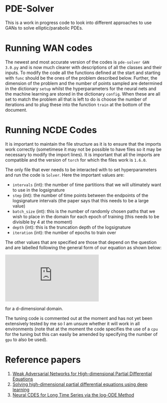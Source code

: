 # PDE-Solver
This is a work in progress code to look into different approaches to use GANs to solve elliptic/parabolic PDEs.

# Running WAN codes
The newest and most accurate version of the codes is `pde-solver GAN 3.0.py` and is now much clearer with descriptions of all the classes and their inputs. To modify the code all the functions defined at the start and starting with `func` should be the ones of the problem described below. Further, the dimension of the problem and the number of points sampled are determined in the dictionary `setup` whilst the hyperparameters for the neural nets and the machine learning are stored in the dictionary `config`. When these are all set to match the problem all that is left to do is choose the number of iterations and to plug these into the function `train` at the bottom of the document.

# Running NCDE Codes
It is important to maintain the file structure as it is to ensure that the imports work correctly (sometimese it may not be possible to have files so it may be necessary to modify the import lines). It is important that all the imports are compatible and the version of `torch` for which the files work is `1.6.0`.

The only file that ever needs to be interacted with to set hyperparameters and run the code is `Solver`. Here the important values are:
- `intervals` (int): the number of time partitions that we will ultimately want to use in the logsignature
- `step` (int): the number of time points between the endpoints of the logsignature intervals (the paper says that this needs to be a large value)
- `batch_size` (int): this is the number of randomly chosen paths that we wish to place in the domain for each epoch of training (this needs to be divisible by 4 at the moment)
- `depth` (int): this is the truncation depth of the logsignature
- `iteration` (int): the number of epochs to train over

The other values that are specified are those that depend on the question and are labelled following the general form of our equation as shown below:

![equation](https://latex.codecogs.com/gif.latex?%5Cleft%5C%7B%5Cbegin%7Barray%7D%7Bll%7D%20u_%7Bt%7D-%5Csum_%7Bi%3D1%7D%5Ed%20%5Cpartial_i%20%28%5Csum_%7Bj%3D1%7D%5Ed%20a_%7Bij%7D%20%5Cpartial_j%20u%29%20&plus;%20%5Csum_%7Bi%3D1%7D%5Ed%20b_i%20%5Cpartial_i%20u%20&plus;%20cu%20%3D%20f%2C%20%26%20%5Ctext%20%7B%20in%20%7D%20%5COmega%20%5Ctimes%5B0%2C%20T%5D%20%5C%5C%20u%28x%2C%20t%29%3Dg%28x%2C%20t%29%2C%20%26%20%5Ctext%20%7B%20on%20%7D%20%5Cpartial%20%5COmega%20%5Ctimes%5B0%2C%20T%5D%20%5C%5C%20u%28x%2C%200%29%3Dh%28x%29%2C%20%26%20%5Ctext%20%7B%20in%20%7D%20%5COmega%20%5Cend%7Barray%7D%5Cright.)

for a d-dimensional domain.

The tuning code is commented out at the moment and has not yet been extensively tested by me so I am unsure whether it will work in all environments (note that at the moment the code specifies the use of a `cpu` for the tuning but this can easily be amended by specifying the number of `gpu` to also be used).

# Reference papers
1. [Weak Adversarial Networks for High-dimensional Partial
Differential Equations](https://arxiv.org/pdf/1907.08272.pdf)
2. [Solving high-dimensional partial differential equations using deep learning](https://www.pnas.org/content/115/34/8505)
3. [Neural CDES for Long Time Series via the log-ODE Method](https://openreview.net/references/pdf?id=UeC5mrH-_A)
